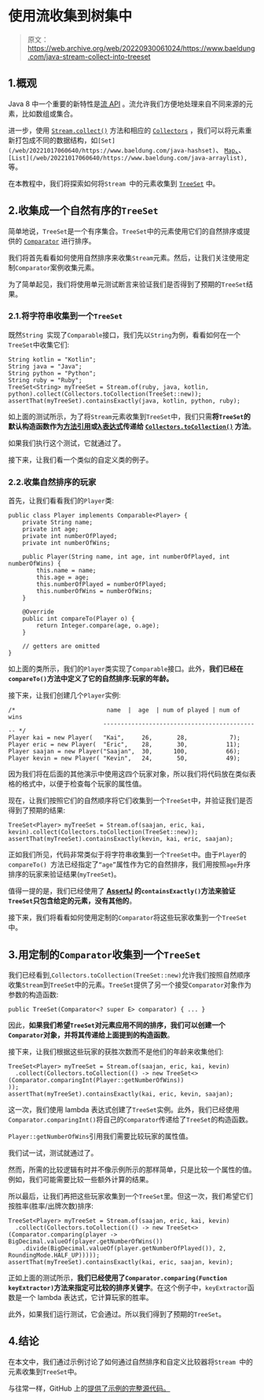 # 使用流收集到树集中

> 原文：<https://web.archive.org/web/20220930061024/https://www.baeldung.com/java-stream-collect-into-treeset>

## 1.概观

Java 8 中一个重要的新特性是[流 API](/web/20221017060640/https://www.baeldung.com/java-8-streams) 。流允许我们方便地处理来自不同来源的元素，比如数组或集合。

进一步，使用 [`Stream.collect()`](/web/20221017060640/https://www.baeldung.com/java-8-collectors#Collect) 方法和相应的 [`Collectors`](/web/20221017060640/https://www.baeldung.com/java-8-collectors) ，我们可以将元素重新打包成不同的数据结构，如`[Set](/web/20221017060640/https://www.baeldung.com/java-hashset)`、 [`Map`、](/web/20221017060640/https://www.baeldung.com/java-hashmap)、`[List](/web/20221017060640/https://www.baeldung.com/java-arraylist),`等。

在本教程中，我们将探索如何将`Stream `中的元素收集到 [`TreeSet`](/web/20221017060640/https://www.baeldung.com/java-tree-set) 中。

## 2.收集成一个自然有序的`TreeSet`

简单地说，`TreeSet`是一个有序集合。`TreeSet`中的元素使用它们的自然排序或提供的 [`Comparator`](/web/20221017060640/https://www.baeldung.com/java-comparator-comparable) 进行排序。

我们将首先看看如何使用自然排序来收集`Stream`元素。然后，让我们关注使用定制`Comparator`案例收集元素。

为了简单起见，我们将使用单元测试断言来验证我们是否得到了预期的`TreeSet`结果。

### 2.1.将字符串收集到一个`TreeSet`

既然`String `实现了`Comparable`接口，我们先以`String`为例，看看如何在一个`TreeSet`中收集它们:

```
String kotlin = "Kotlin";
String java = "Java";
String python = "Python";
String ruby = "Ruby";
TreeSet<String> myTreeSet = Stream.of(ruby, java, kotlin, python).collect(Collectors.toCollection(TreeSet::new));
assertThat(myTreeSet).containsExactly(java, kotlin, python, ruby);
```

如上面的测试所示，为了将`Stream`元素收集到`TreeSet`中，我们只需**将`TreeSet`的默认构造函数作为[方法引用](/web/20221017060640/https://www.baeldung.com/java-method-references)或[λ表达式](/web/20221017060640/https://www.baeldung.com/java-8-lambda-expressions-tips)传递给 [`Collectors.toCollection()`](/web/20221017060640/https://www.baeldung.com/java-8-collectors#3-collectorstocollection) 方法**。

如果我们执行这个测试，它就通过了。

接下来，让我们看一个类似的自定义类的例子。

### 2.2.收集自然排序的玩家

首先，让我们看看我们的`Player`类:

```
public class Player implements Comparable<Player> {
    private String name;
    private int age;
    private int numberOfPlayed;
    private int numberOfWins;

    public Player(String name, int age, int numberOfPlayed, int numberOfWins) {
        this.name = name;
        this.age = age;
        this.numberOfPlayed = numberOfPlayed;
        this.numberOfWins = numberOfWins;
    }

    @Override
    public int compareTo(Player o) {
        return Integer.compare(age, o.age);
    }

    // getters are omitted
} 
```

如上面的类所示，我们的`Player`类实现了`Comparable`接口。此外，**我们已经在`compareTo()`方法中定义了它的自然排序:玩家的年龄。**

接下来，让我们创建几个`Player`实例:

```
/*                          name  |  age  | num of played | num of wins
                           --------------------------------------------- */
Player kai = new Player(   "Kai",     26,       28,            7);
Player eric = new Player(  "Eric",    28,       30,           11);
Player saajan = new Player("Saajan",  30,      100,           66);
Player kevin = new Player( "Kevin",   24,       50,           49);
```

因为我们将在后面的其他演示中使用这四个玩家对象，所以我们将代码放在类似表格的格式中，以便于检查每个玩家的属性值。

现在，让我们按照它们的自然顺序将它们收集到一个`TreeSet`中，并验证我们是否得到了预期的结果:

```
TreeSet<Player> myTreeSet = Stream.of(saajan, eric, kai, kevin).collect(Collectors.toCollection(TreeSet::new));
assertThat(myTreeSet).containsExactly(kevin, kai, eric, saajan);
```

正如我们所见，代码非常类似于将字符串收集到一个`TreeSet`中。由于`Player`的`compareTo() `方法已经指定了`“age”`属性作为它的自然排序，我们用按照`age`升序排序的玩家来验证结果(`myTreeSet`)。

值得一提的是，我们已经使用了 **[AssertJ](/web/20221017060640/https://www.baeldung.com/introduction-to-assertj) 的`containsExactly()`方法来验证`TreeSet`只包含给定的元素，没有其他的**。

接下来，我们将看看如何使用定制的`Comparator`将这些玩家收集到一个`TreeSet`中。

## 3.用定制的`Comparator`收集到一个`TreeSet`

我们已经看到,`Collectors.toCollection(TreeSet::new)`允许我们按照自然顺序收集`Stream`到`TreeSet`中的元素。`TreeSet`提供了另一个接受`Comparator`对象作为参数的构造函数:

```
public TreeSet(Comparator<? super E> comparator) { ... }
```

因此，**如果我们希望`TreeSet`对元素应用不同的排序，我们可以创建一个`Comparator`对象，并将其传递给上面提到的构造函数**。

接下来，让我们根据这些玩家的获胜次数而不是他们的年龄来收集他们:

```
TreeSet<Player> myTreeSet = Stream.of(saajan, eric, kai, kevin)
  .collect(Collectors.toCollection(() -> new TreeSet<>(Comparator.comparingInt(Player::getNumberOfWins))
));
assertThat(myTreeSet).containsExactly(kai, eric, kevin, saajan);
```

这一次，我们使用 lambda 表达式创建了`TreeSet`实例。此外，我们已经使用`Comparator.comparingInt()`将自己的`Comparator`传递给了`TreeSet`的构造函数。

`Player::getNumberOfWins`引用我们需要比较玩家的属性值。

我们试一试，测试就通过了。

然而，所需的比较逻辑有时并不像示例所示的那样简单，只是比较一个属性的值。例如，我们可能需要比较一些额外计算的结果。

所以最后，让我们再把这些玩家收集到一个`TreeSet`里。但这一次，我们希望它们按胜率(胜率/出牌次数)排序:

```
TreeSet<Player> myTreeSet = Stream.of(saajan, eric, kai, kevin)
  .collect(Collectors.toCollection(() -> new TreeSet<>(Comparator.comparing(player -> BigDecimal.valueOf(player.getNumberOfWins())
    .divide(BigDecimal.valueOf(player.getNumberOfPlayed()), 2, RoundingMode.HALF_UP)))));
assertThat(myTreeSet).containsExactly(kai, eric, saajan, kevin);
```

正如上面的测试所示，**我们已经使用了`Comparator.comparing(Function keyExtractor)`方法来指定可比较的排序关键字**。在这个例子中，`keyExtractor`函数是一个 lambda 表达式，它计算玩家的胜率。

此外，如果我们运行测试，它会通过。所以我们得到了预期的`TreeSet`。

## 4.结论

在本文中，我们通过示例讨论了如何通过自然排序和自定义比较器将`Stream `中的元素收集到`TreeSet`中。

与往常一样，GitHub 上的[提供了示例的完整源代码。](https://web.archive.org/web/20221017060640/https://github.com/eugenp/tutorials/tree/master/core-java-modules/core-java-collections-set-2)